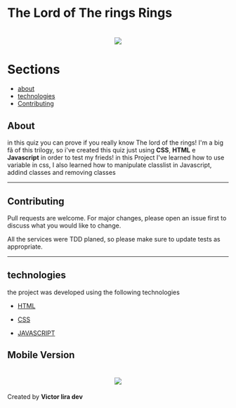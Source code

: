 # The Lord of The rings Rings
<h1 align="center" >
    <img src="https://ik.imagekit.io/mcvhbcq4zu/desktopversion_hF_irfuTd.gif">
</h1>

# Sections
- [about](#-About)
- [technologies](#-technologies)
- [Contributing](#-Contributing)

## About
in this quiz you can prove if you really know The lord of the rings! I'm a big fã of this trilogy, so  i've created this quiz  just using **CSS**, **HTML** e **Javascript** in order to test my frieds! in this Project I've learned how to use variable in css, I also learned how to manipulate classlist in Javascript, addind classes and removing classes

---

## Contributing
Pull requests are welcome. For major changes, please open an issue first to discuss what you would like to change.

All the services were TDD planed, so please make sure to update tests as appropriate.

---
 
 ## technologies
the project was developed using the following technologies
- [HTML](https://developer.mozilla.org/en-US/docs/Web/HTML)
- [CSS](https://developer.mozilla.org/en-US/docs/Web/CSS)

- [JAVASCRIPT](https://www.javascript.com/)

## Mobile Version

<h1 align="center" >
    <img src="https://ik.imagekit.io/mcvhbcq4zu/mobileversion_MpFIsGHAL.gif">
</h1>

Created by **Victor lira dev**
